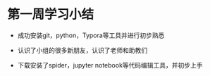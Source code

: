 # 第一周学习小结

- 成功安装git，python，Typora等工具并进行初步熟悉

- 认识了小组的很多新朋友，认识了老师和助教们

- 下载安装了spider，jupyter notebook等代码编辑工具，并初步上手

  

